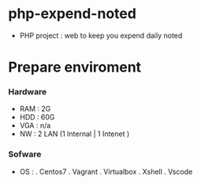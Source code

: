 # php-expend-noted
- PHP project : web to keep you expend daily noted


# Prepare enviroment
  
  ### Hardware
  
  + RAM : 2G
  + HDD : 60G
  + VGA : n/a
  + NW  : 2 LAN (1 Internal | 1 Intenet )

  ### Sofware
  
  + OS :  . Centos7
          . Vagrant 
          . Virtualbox
          . Xshell
          . Vscode
  
 
  
